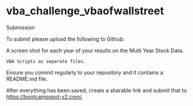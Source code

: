 # vba_challenge_vbaofwallstreet

Submission




To submit please upload the following to Github:



	
A screen shot for each year of your results on the Multi Year Stock Data.



	VBA Scripts as separate files.






Ensure you commit regularly to your repository and it contains a README.md file.





After everything has been saved, create a sharable link and submit that to https://bootcampspot-v2.com/.